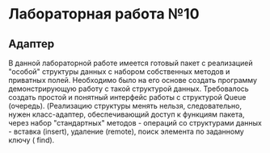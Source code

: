 # Лабораторная работа №10
## Адаптер

В данной лабораторной работе имеется готовый пакет с  реализацией "особой" структуры данных с набором собственных методов и  приватных полей. Необходимо было на его основе создать программу демонстрирующую работу с такой структурой данных. Требовалось создать простой и понятный интерфейс работы с структурой Queue (очередь). (Реализацию структуры менять нельзя, следовательно, нужен класс-адаптер, обеспечивающий доступ к функциям пакета, через набор "стандартных" методов - операций со структурами данных - вставка (insert), удаление (remote), поиск элемента по заданному ключу ( find).
